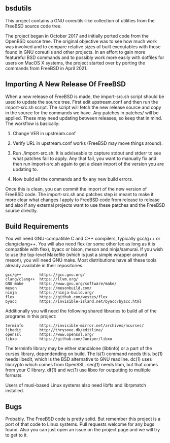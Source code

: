 ## bsdutils

This project contains a GNU coreutils-like collection of utilities
from the FreeBSD source code tree.

The project began in October 2017 and initially ported code from the
OpenBSD source tree.  The original objective was to see how much work
was involved and to compare relative sizes of built executables with
those found in GNU coreutils and other projects.  In an effort to gain
more featureful BSD commands and to possibly work more easily with
dotfiles for users on MacOS X systems, the project started over by
porting the commands from FreeBSD in April 2021.


Importing A New Release Of FreeBSD
----------------------------------

When a new release of FreeBSD is made, the import-src.sh script should
be used to update the source tree.  First edit upstream.conf and then
run the import-src.sh script.  The script will fetch the new release
source and copy in the source for the commands we have.  Any patches
in patches/ will be applied.  These may need updating between
releases, so keep that in mind.  The workflow is basically:

1) Change VER in upstream.conf

2) Verify URL in upstream.conf works (FreeBSD may move things around).

3) Run ./import-src.sh.  It is adviseable to capture stdout and stderr
to see what patches fail to apply.  Any that fail, you want to
manually fix and then run import-src.sh again to get a clean import of
the version you are updating to.

4) Now build all the commands and fix any new build errors.

Once this is clean, you can commit the import of the new version of
FreeBSD code.  The import-src.sh and patches step is meant to make it
more clear what changes I apply to FreeBSD code from release to
release and also if any external projects want to use these patches
and the FreeBSD source directly.


Build Requirements
------------------

You will need GNU-compatible C and C++ compilers, typically gcc/g++
or clang/clang++. You will also need flex (or some other lex as long
as it is compatible with flex), byacc or bison, meson and ninja/samurai.
If you wish to use the top-level Makefile (which is just a simple
wrapper around meson), you will need GNU make. Most distributions
have all these tools already available in their repositories.

    gcc/g++        https://gcc.gnu.org/
    clang/clang++  https://llvm.org/
    GNU make       https://www.gnu.org/software/make/
    meson          https://mesonbuild.com/
    ninja          https://ninja-build.org/
    flex           https://github.com/westes/flex
    byacc          https://invisible-island.net/byacc/byacc.html

Additionally you will need the following shared libraries to build all
of the programs in this project:

    terminfo       https://invisible-mirror.net/archives/ncurses/
    libedit        http://thrysoee.dk/editline/
    openssl        https://www.openssl.org/
    libxo          https://github.com/Juniper/libxo

The terminfo library may be either standalone (libtinfo) or a part
of the curses library, dependending on build. The ls(1) command needs
this.  bc(1) needs libedit, which is the BSD alternative to GNU
readline.  dc(1) uses libcrypto which comes from OpenSSL.  seq(1)
needs libm, but that comes from your C library.  df(1) and wc(1) use
libxo for outputting to multiple formats.

Users of musl-based Linux systems also need libfts and librpmatch
installed.


Bugs
----

Probably.  The FreeBSD code is pretty solid.  But remember this
project is a port of that code to Linux systems.  Pull requests
welcome for any bugs found.  Also you can just open an issue on the
project page and we will try to get to it.
